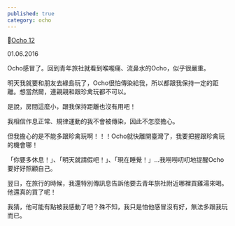 ```yaml
---
published: true
category: ocho
---
```

🔼[Ocho 12](https://tsainei.com/Ocho-12/)

01.06.2016

Ocho感冒了。回到青年旅社就看到喉嚨痛、流鼻水的Ocho，似乎很嚴重。

明天我就要和朋友去綠島玩了，Ocho很怕傳染給我，所以都跟我保持一定的距離。想當然爾，連親親和跟珍禽玩都不可以。

是說，房間這麼小，跟我保持距離也沒有用吧！

我相信作息正常、規律運動的我不會被傳染，因此不怎麼擔心。

但我擔心的是不能多跟珍禽玩啊！！！Ocho就快離開臺灣了，我要把握跟珍禽玩的機會哪！

「你要多休息！」、「明天就請假吧！」、「現在睡覺！」...我嘮嘮叨叨地提醒Ocho要好好照顧自己。

翌日，在旅行的時候，我還特別傳訊息告訴他要去青年旅社附近哪裡買雞湯來喝。他還真的買了呢！

我猜，他可能有點被我感動了吧？殊不知，我只是怕他感冒沒有好，無法多跟我玩而已。
